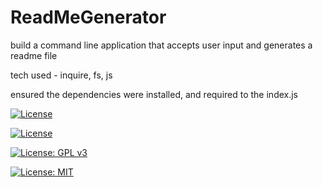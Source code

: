 # ReadMeGenerator

build a command line application that accepts user input and generates a readme file

tech used - inquire, fs, js

ensured the dependencies were installed, and required to the index.js

[![License](https://img.shields.io/badge/License-Apache%202.0-blue.svg)](https://opensource.org/licenses/Apache-2.0)

[![License](https://img.shields.io/badge/License-BSD%203--Clause-blue.svg)](https://opensource.org/licenses/BSD-3-Clause)

[![License: GPL v3](https://img.shields.io/badge/License-GPLv3-blue.svg)](https://www.gnu.org/licenses/gpl-3.0)

[![License: MIT](https://img.shields.io/badge/License-MIT-yellow.svg)](https://opensource.org/licenses/MIT)
